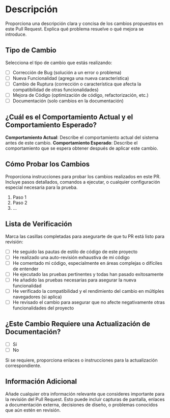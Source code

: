 # Descripción

Proporciona una descripción clara y concisa de los cambios propuestos en este Pull Request. Explica qué problema resuelve o qué mejora se introduce.

## Tipo de Cambio

Selecciona el tipo de cambio que estás realizando:

- [ ] Corrección de Bug (solución a un error o problema)
- [ ] Nueva Funcionalidad (agrega una nueva característica)
- [ ] Cambio de Ruptura (corrección o característica que afecta la compatibilidad de otras funcionalidades)
- [ ] Mejora de Código (optimización de código, refactorización, etc.)
- [ ] Documentación (solo cambios en la documentación)

## ¿Cuál es el Comportamiento Actual y el Comportamiento Esperado?

**Comportamiento Actual**: Describe el comportamiento actual del sistema antes de este cambio.
**Comportamiento Esperado**: Describe el comportamiento que se espera obtener después de aplicar este cambio.

## Cómo Probar los Cambios

Proporciona instrucciones para probar los cambios realizados en este PR. Incluye pasos detallados, comandos a ejecutar, o cualquier configuración especial necesaria para la prueba.

1. Paso 1
2. Paso 2
3. ...

## Lista de Verificación

Marca las casillas completadas para asegurarte de que tu PR está listo para revisión:

- [ ] He seguido las pautas de estilo de código de este proyecto
- [ ] He realizado una auto-revisión exhaustiva de mi código
- [ ] He comentado mi código, especialmente en áreas complejas o difíciles de entender
- [ ] He ejecutado las pruebas pertinentes y todas han pasado exitosamente
- [ ] He añadido las pruebas necesarias para asegurar la nueva funcionalidad
- [ ] He verificado la compatibilidad y el rendimiento del cambio en múltiples navegadores (si aplica)
- [ ] He revisado el cambio para asegurar que no afecte negativamente otras funcionalidades del proyecto

## ¿Este Cambio Requiere una Actualización de Documentación?

- [ ] Sí
- [ ] No

Si se requiere, proporciona enlaces o instrucciones para la actualización correspondiente.

## Información Adicional

Añade cualquier otra información relevante que consideres importante para la revisión del Pull Request. Esto puede incluir capturas de pantalla, enlaces a documentación externa, decisiones de diseño, o problemas conocidos que aún estén en revisión.
